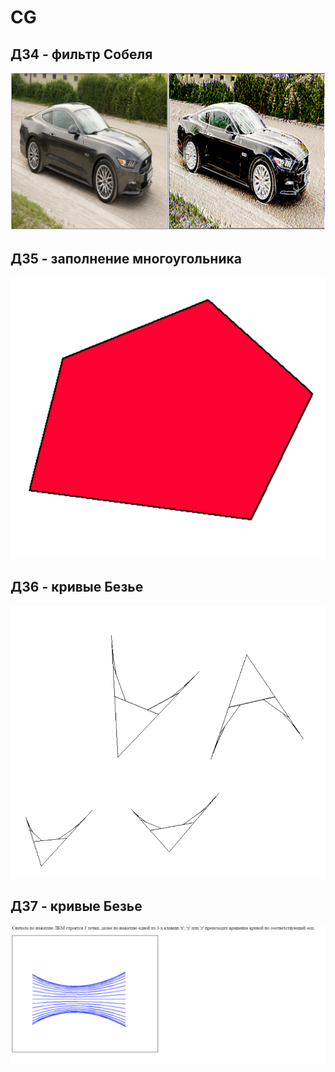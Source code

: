 # CG
## ДЗ4 - фильтр Собеля
![alt text](https://github.com/STaRiCHDED/CG/blob/main/pic/car.png?raw=true)
## ДЗ5 - заполнение многоугольника
![alt text](https://github.com/STaRiCHDED/CG/blob/main/pic/Mnogougol.png?raw=true)
## ДЗ6 - кривые Безье
![alt text](https://github.com/STaRiCHDED/CG/blob/main/pic/BEZIE.png?raw=true)
## ДЗ7 - кривые Безье
![alt text](https://github.com/STaRiCHDED/CG/blob/main/pic/ROTATE.png?raw=true)
